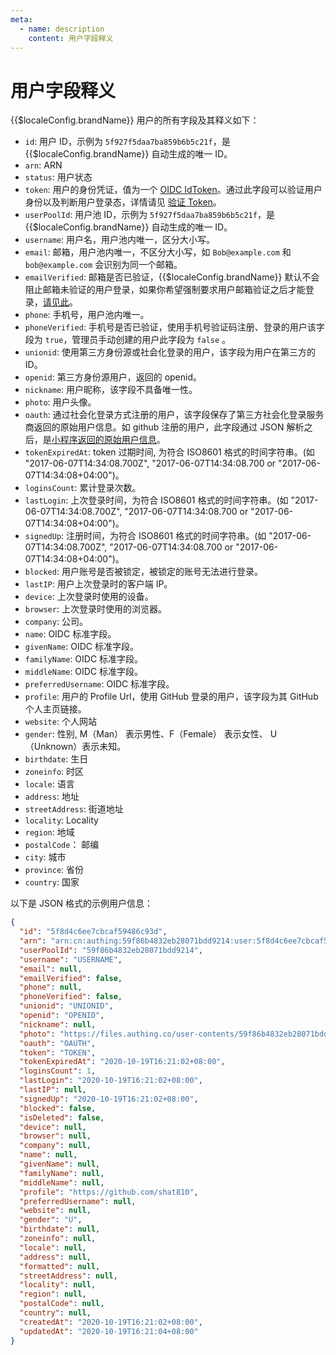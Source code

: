 ```yaml
---
meta:
  - name: description
    content: 用户字段释义
---
```


# 用户字段释义

<LastUpdated/>

{{$localeConfig.brandName}} 用户的所有字段及其释义如下：

- `id`: 用户 ID，示例为 `5f927f5daa7ba859b6b5c21f`，是 {{$localeConfig.brandName}} 自动生成的唯一 ID。
- `arn`: ARN
- `status`: 用户状态
- `token`: 用户的身份凭证，值为一个 [OIDC IdToken](/concepts/id-token.md)。通过此字段可以验证用户身份以及判断用户登录态，详情请见 [验证 Token](../faqs/how-to-validate-user-token.md)。
- `userPoolId`: 用户池 ID，示例为 `5f927f5daa7ba859b6b5c21f`，是 {{$localeConfig.brandName}} 自动生成的唯一 ID。
- `username`: 用户名，用户池内唯一，区分大小写。
- `email`: 邮箱，用户池内唯一，不区分大小写，如 `Bob@example.com` 和 `bob@example.com` 会识别为同一个邮箱。
- `emailVerified`: 邮箱是否已验证，{{$localeConfig.brandName}} 默认不会阻止邮箱未验证的用户登录，如果你希望强制要求用户邮箱验证之后才能登录，[请见此](/guides/users/settings.html#%E7%A6%81%E6%AD%A2%E9%82%AE%E7%AE%B1%E6%9C%AA%E9%AA%8C%E8%AF%81%E7%9A%84%E7%94%A8%E6%88%B7%E7%99%BB%E5%BD%95)。
- `phone`: 手机号，用户池内唯一。
- `phoneVerified`: 手机号是否已验证，使用手机号验证码注册、登录的用户该字段为 `true`，管理员手动创建的用户此字段为 `false` 。
- `unionid`: 使用第三方身份源或社会化登录的用户，该字段为用户在第三方的 ID。
- `openid`: 第三方身份源用户，返回的 openid。
- `nickname`: 用户昵称，该字段不具备唯一性。
- `photo`: 用户头像。
- `oauth`: 通过社会化登录方式注册的用户，该字段保存了第三方社会化登录服务商返回的原始用户信息。如 github 注册的用户，此字段通过 JSON 解析之后，是[小程序返回的原始用户信息](https://developers.weixin.qq.com/miniprogram/dev/api/open-api/user-info/wx.getUserInfo.html)。
- `tokenExpiredAt`: token 过期时间, 为符合 ISO8601 格式的时间字符串。(如 "2017-06-07T14:34:08.700Z", "2017-06-07T14:34:08.700 or "2017-06-07T14:34:08+04:00")。
- `loginsCount`: 累计登录次数。
- `lastLogin`: 上次登录时间，为符合 ISO8601 格式的时间字符串。(如 "2017-06-07T14:34:08.700Z", "2017-06-07T14:34:08.700 or "2017-06-07T14:34:08+04:00")。
- `signedUp`: 注册时间，为符合 ISO8601 格式的时间字符串。(如 "2017-06-07T14:34:08.700Z", "2017-06-07T14:34:08.700 or "2017-06-07T14:34:08+04:00")。
- `blocked`: 用户账号是否被锁定，被锁定的账号无法进行登录。
- `lastIP`: 用户上次登录时的客户端 IP。
- `device`: 上次登录时使用的设备。
- `browser`: 上次登录时使用的浏览器。
- `company`: 公司。
- `name`: OIDC 标准字段。
- `givenName`: OIDC 标准字段。
- `familyName`: OIDC 标准字段。
- `middleName`: OIDC 标准字段。
- `preferredUsername`: OIDC 标准字段。
- `profile`: 用户的 Profile Url，使用 GitHub 登录的用户，该字段为其 GitHub 个人主页链接。
- `website`: 个人网站
- `gender`: 性别, M（Man） 表示男性、F（Female） 表示女性、 U（Unknown）表示未知。
- `birthdate`: 生日
- `zoneinfo`: 时区
- `locale`: 语言
- `address`: 地址
- `streetAddress`: 街道地址
- `locality`: Locality
- `region`: 地域
- `postalCode`： 邮编
- `city`: 城市
- `province`: 省份
- `country`: 国家

以下是 JSON 格式的示例用户信息：

```json
{
  "id": "5f8d4c6ee7cbcaf59486c93d",
  "arn": "arn:cn:authing:59f86b4832eb28071bdd9214:user:5f8d4c6ee7cbcaf59486c93d",
  "userPoolId": "59f86b4832eb28071bdd9214",
  "username": "USERNAME",
  "email": null,
  "emailVerified": false,
  "phone": null,
  "phoneVerified": false,
  "unionid": "UNIONID",
  "openid": "OPENID",
  "nickname": null,
  "photo": "https://files.authing.co/user-contents/59f86b4832eb28071bdd9214/avatar/5c7cd4a4-4ea4-443c-9656-705f0b247a29.jpg",
  "oauth": "OAUTH",
  "token": "TOKEN",
  "tokenExpiredAt": "2020-10-19T16:21:02+08:00",
  "loginsCount": 1,
  "lastLogin": "2020-10-19T16:21:02+08:00",
  "lastIP": null,
  "signedUp": "2020-10-19T16:21:02+08:00",
  "blocked": false,
  "isDeleted": false,
  "device": null,
  "browser": null,
  "company": null,
  "name": null,
  "givenName": null,
  "familyName": null,
  "middleName": null,
  "profile": "https://github.com/shat810",
  "preferredUsername": null,
  "website": null,
  "gender": "U",
  "birthdate": null,
  "zoneinfo": null,
  "locale": null,
  "address": null,
  "formatted": null,
  "streetAddress": null,
  "locality": null,
  "region": null,
  "postalCode": null,
  "country": null,
  "createdAt": "2020-10-19T16:21:02+08:00",
  "updatedAt": "2020-10-19T16:21:04+08:00"
}
```
